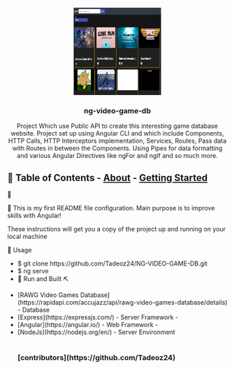<p align="center">
  <a href="" rel="noopener">
    <img
      width="200px"
      height="200px"
      src="./src/assets/images/Readme/P-Screenshot.png"
      alt="Project logo"
  /></a>
</p>

<h3 align="center">ng-video-game-db</h3>

<p align="center">
  Project Which use Public API to create this interesting game database website.
  Project set up using Angular CLI and which include Components, HTTP Calls,
  HTTP Interceptors implementation, Services, Routes, Pass data with Routes in
  between the Components. Using Pipes for data formatting and various Angular
  Directives like ngFor and ngIf and so much more.
  <br />
</p>

## 📝 Table of Contents - [About](#about) - [Getting Started](#getting_started)

🧐

🏁 This is my first README file configuration. Main purpose is to improve skills with
Angular! <a name="getting_started"></a>

These instructions will get you a copy of the project up and running on your
local machine

🎈 Usage <a name="usage">

  <ul>
      <li>$ git clone https://github.com/Tadeoz24/NG-VIDEO-GAME-DB.git</li>
      <li>$ ng serve</li>
      <li> 🚀 Run and Built ⛏️ </li>
  </ul>

</a>

<ul>
  <li>[RAWG Video Games Database](https://rapidapi.com/accujazz/api/rawg-video-games-database/details) - Database</li>
  <li>[Express](https://expressjs.com/) - Server Framework -</li>
  <li>[Angular](https://angular.io/) - Web Framework -</li>
  <li>[NodeJs](https://nodejs.org/en/) - Server Environment</li>
</br>
  <h3>[contributors](https://github.com/Tadeoz24)</h3>
</ul>
